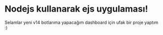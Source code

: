 # Nodejs kullanarak ejs uygulaması!
Selamlar yeni v14 botlarıma yapacağım dashboard için ufak bir proje yaptım :)

